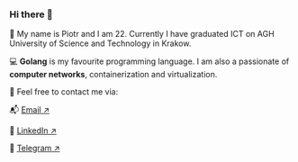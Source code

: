### Hi there 👋

🙇 My name is Piotr and I am 22. Currently I have graduated ICT on AGH University of Science and Technology in Krakow.

💻 **Golang** is my favourite programming language. I am also a passionate of **computer networks**, containerization and virtualization.

🤙 Feel free to contact me via:

📬 [Email     ↗️](mailto:piotr@wegrzyn.dev) 

👔 [LinkedIn  ↗️](https://linkedin.com/in/piotrjwegrzyn/) 

📰 [Telegram  ↗️](https://t.me/piotrjwegrzyn) 
